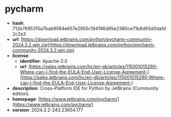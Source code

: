 # pycharm

- **hash**: 712b7695315a7bab9594e657e2955c194196d95e2380ce71b8d93d0dafd2c2a3
- **url**: [https://download.jetbrains.com/python/pycharm-community-2024.3.2.win.zip](https://download.jetbrains.com/python/pycharm-community-2024.3.2.win.zip)
- **license**:
  - **identifier**: Apache-2.0
  - **url**: [https://sales.jetbrains.com/hc/en-gb/articles/115001015290-Where-can-I-find-the-EULA-End-User-License-Agreement-](https://sales.jetbrains.com/hc/en-gb/articles/115001015290-Where-can-I-find-the-EULA-End-User-License-Agreement-)
- **description**: Cross-Platform IDE for Python by JetBrains (Community edition).
- **homepage**: [https://www.jetbrains.com/pycharm/](https://www.jetbrains.com/pycharm/)
- **version**: 2024.3.2-243.23654.177

